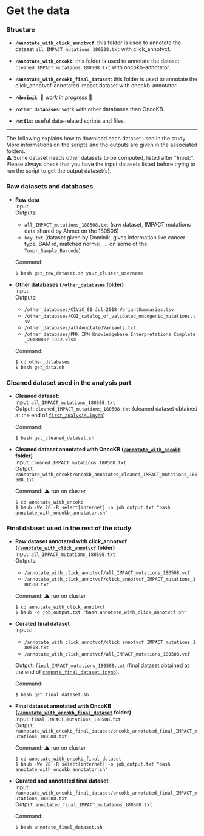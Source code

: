 # Get the data

### Structure

* **`/annotate_with_click_annotvcf`**: this folder is used to annotate the dataset `all_IMPACT_mutations_180508.txt` with click_annotvcf.  

* **`/annotate_with_oncokb`**: this folder is used to annotate the dataset `cleaned_IMPACT_mutations_180508.txt` with oncokb-annotator.

* **`/annotate_with_oncokb_final_dataset`**: this folder is used to annotate the click_annotvcf-annotated impact dataset with oncokb-annotator.

* **`/dominik`**: :construction: *work in progress* :construction:

* **`/other_databases`**: work with other databases than OncoKB.

* **`/utils`**: useful data-related scripts and files.

***

The following explains how to download each dataset used in the study. More informations on the scripts and the outputs are given in the associated folders.  
:warning: Some dataset needs other datasets to be computed, listed after "Input:". Please always check that you have the input datasets listed before trying to run the script to get the output dataset(s).

### Raw datasets and databases
* **Raw data**  
    Input:  
    Outputs:  
    * `all_IMPACT_mutations_180508.txt` (raw dataset, IMPACT mutations data shared by Ahmet on the 180508)
    * `key.txt` (dataset given by Dominik, gives information like cancer type, BAM id, matched normal, ... on some of the `Tumor_Sample_Barcode`)

    Command:
    ```shell
    $ bash get_raw_dataset.sh your_cluster_username
    ```

* **Other databases ([`/other_databases`](https://github.com/ElsaB/impact-annotator/blob/master/data/other_databases) folder)**  
    Input:  
    Outputs:  
    * `/other_databases/CIViC_01-Jul-2018-VariantSummaries.tsv`
    * `/other_databases/CGI_catalog_of_validated_oncogenic_mutations.tsv`
    * `/other_databases/allAnnotatedVariants.txt`
    * `/other_databases/PMK_IPM_Knowledgebase_Interpretations_Complete_20180807-1922.xlsx`

    Command:
    ```shell
    $ cd other_databases
    $ bash get_data.sh
    ```

### Cleaned dataset used in the analysis part
* **Cleaned dataset**:  
    Input: `all_IMPACT_mutations_180508.txt`  
    Output: `cleaned_IMPACT_mutations_180508.txt` (cleaned dataset obtained at the end of [`first_analysis.ipynb`](https://github.com/ElsaB/impact-annotator/blob/master/analysis/description/first_study/first_analysis.ipynb)).

    Command:
    ```shell
    $ bash get_cleaned_dataset.sh
    ```
    
* **Cleaned dataset annotated with OncoKB ([`/annotate_with_oncokb`](https://github.com/ElsaB/impact-annotator/blob/master/data/annotate_with_oncokb) folder)**  
    Input: `cleaned_IMPACT_mutations_180508.txt`  
    Output: `/annotate_with_oncokb/oncokb_annotated_cleaned_IMPACT_mutations_180508.txt`  

    Command: :warning: run on cluster
    ```shell
    $ cd annotate_with_oncokb
    $ bsub -We 20 -R select[internet] -o job_output.txt "bash annotate_with_oncokb_annotator.sh"
    ```

### Final dataset used in the rest of the study
* **Raw dataset annotated with click_annotvcf ([`/annotate_with_click_annotvcf`](https://github.com/ElsaB/impact-annotator/blob/master/data/annotate_with_click_annotvcf) folder)**  
    Input: `all_IMPACT_mutations_180508.txt`  
    Outputs:  
    * `/annotate_with_click_annotvcf/all_IMPACT_mutations_180508.vcf`  
    * `/annotate_with_click_annotvcf/click_annotvcf_IMPACT_mutations_180508.txt`
    
    Command: :warning: run on cluster
    ```shell
    $ cd annotate_with_click_annotvcf
    $ bsub -o job_output.txt "bash annotate_with_click_annotvcf.sh"
    ```

* **Curated final dataset**  
    Inputs:  
    * `/annotate_with_click_annotvcf/click_annotvcf_IMPACT_mutations_180508.txt`
    * `/annotate_with_click_annotvcf/all_IMPACT_mutations_180508.vcf`   

    Output: `final_IMPACT_mutations_180508.txt` (final dataset obtained at the end of [`compute_final_dataset.ipynb`](https://github.com/ElsaB/impact-annotator/blob/master/analysis/description/compute_final_dataset.ipynb)).

    Command:  
    ```shell
    $ bash get_final_dataset.sh
    ```

* **Final dataset annotated with OncoKB ([`/annotate_with_oncokb_final_dataset`](https://github.com/ElsaB/impact-annotator/blob/master/data/annotate_with_oncokb_final_dataset) folder)**  
    Input: `final_IMPACT_mutations_180508.txt`  
    Output: `/annotate_with_oncokb_final_dataset/oncokb_annotated_final_IMPACT_mutations_180508.txt`  
    
    Command: :warning: run on cluster
    ```shell
    $ cd annotate_with_oncokb_final_dataset
    $ bsub -We 20 -R select[internet] -o job_output.txt "bash annotate_with_oncokb_annotator.sh"
    ```

* **Curated and annotated final dataset**  
    Input: `/annotate_with_oncokb_final_dataset/oncokb_annotated_final_IMPACT_mutations_180508.txt`  
    Output: `annotated_final_IMPACT_mutations_180508.txt`

    Command:  
    ```shell
    $ bash annotate_final_dataset.sh
    ```

